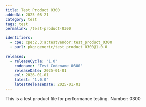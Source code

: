 ```yaml
---
title: Test Product 0300
addedAt: 2025-08-21
category: test
tags: test
permalink: /test-product-0300

identifiers:
  - cpe: cpe:2.3:a:testvendor:test_product_0300
  - purl: pkg:generic/test_product_0300@1.0.0

releases:
  - releaseCycle: "1.0"
    codename: "Test Codename 0300"
    releaseDate: 2025-01-01
    eol: 2026-01-01
    latest: "1.0.0"
    latestReleaseDate: 2025-01-01
---
```


This is a test product file for performance testing. Number: 0300
